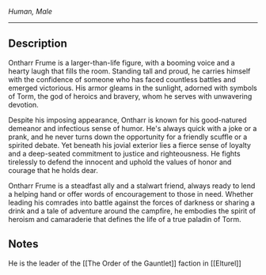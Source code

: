 _Human, Male_

---

## Description

Ontharr Frume is a larger-than-life figure, with a booming voice and a hearty laugh that fills the room. Standing tall and proud, he carries himself with the confidence of someone who has faced countless battles and emerged victorious. His armor gleams in the sunlight, adorned with symbols of Torm, the god of heroics and bravery, whom he serves with unwavering devotion.

Despite his imposing appearance, Ontharr is known for his good-natured demeanor and infectious sense of humor. He's always quick with a joke or a prank, and he never turns down the opportunity for a friendly scuffle or a spirited debate. Yet beneath his jovial exterior lies a fierce sense of loyalty and a deep-seated commitment to justice and righteousness. He fights tirelessly to defend the innocent and uphold the values of honor and courage that he holds dear.

Ontharr Frume is a steadfast ally and a stalwart friend, always ready to lend a helping hand or offer words of encouragement to those in need. Whether leading his comrades into battle against the forces of darkness or sharing a drink and a tale of adventure around the campfire, he embodies the spirit of heroism and camaraderie that defines the life of a true paladin of Torm.

## Notes

He is the leader of the [[The Order of the Gauntlet]] faction in [[Elturel]]

